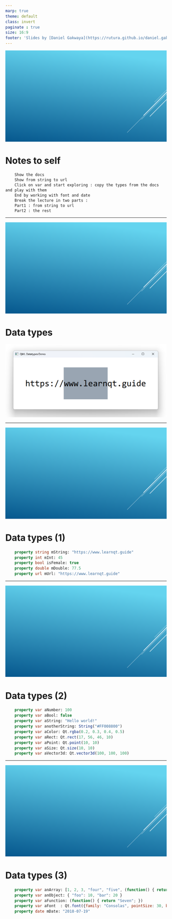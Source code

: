 ```yaml
---
marp: true
theme: default
class: invert
paginate : true
size: 16:9
footer: 'Slides by [Daniel Gakwaya](https://rutura.github.io/daniel.gakwaya/) at [LearnQtGuide](https://www.learnqt.guide/)'
---
```

![bg](images/slide_background.png)
# Notes to self

        Show the docs
        Show from string to url
        Click on var and start exploring : copy the types from the docs and play with them
        End by working with font and date
        Break the lecture in two parts :
        Part1 : from string to url
        Part2 : the rest

       
---
![bg](images/slide_background.png)
# Data types
![](images/1.png)

---
![bg](images/slide_background.png)
# Data types (1)
```qml
    property string mString: "https://www.learnqt.guide"
    property int mInt: 45
    property bool isFemale: true
    property double mDouble: 77.5
    property url mUrl: "https://www.learnqt.guide"

```

---
![bg](images/slide_background.png)
# Data types (2)
```qml
    property var aNumber: 100
    property var aBool: false
    property var aString: "Hello world!"
    property var anotherString: String("#FF008800")
    property var aColor: Qt.rgba(0.2, 0.3, 0.4, 0.5)
    property var aRect: Qt.rect(17, 56, 46, 10)
    property var aPoint: Qt.point(10, 10)
    property var aSize: Qt.size(10, 10)
    property var aVector3d: Qt.vector3d(100, 100, 100)
```

---
![bg](images/slide_background.png)
# Data types (3)
```qml
    property var anArray: [1, 2, 3, "four", "five", (function() { return "six"; })]
    property var anObject: { "foo": 10, "bar": 20 }
    property var aFunction: (function() { return "Seven"; })
    property var aFont  : Qt.font({family: "Consolas", pointSize: 30, bold: false})
    property date mDate: "2018-07-19"
```






